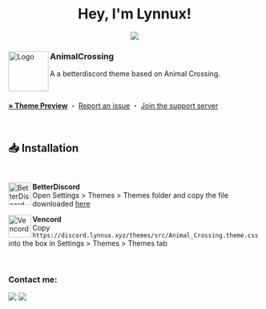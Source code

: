 <h1 align="center">Hey, I'm Lynnux!</h1>
<p align="center">
<a href="https://lynnux.xyz/" target="_blank">
   <img src="https://img.shields.io/badge/-PORTFOLIO-black?logo=dialogflow&style=for-the-badge">
</a>
</p>

<div align="left">
  <img align="left" src="https://cdn.lynnux.xyz/images/animal-crossing.png" alt="Logo" width="80" height="80">

  <h3 align="left">AnimalCrossing</h3>
  <p align="left">A a betterdiscord theme based on Animal Crossing.</p>

  <br/>

  <a href="https://gibbu.github.io/ThemePreview/?file=https://discord.lynnux.xyz/themes/src/Animal_Crossing.theme.css"><strong>» Theme Preview</strong></a>
  ・
  <a href="https://github.com/LynnuxDev/themes/issues">Report an issue</a>
  ・
  <a href="https://discord.gg/comfy-camp-811203761619337259">Join the support server</a>
</div>
<br/>

## 📥 Installation

<br/>
<div align="left">
    <img align="left" src="https://i.imgur.com/LPH05EO.png" alt="BetterDiscord" width="45" height="45">
    <b><p align="left">BetterDiscord</b>
    <br/>Open Settings > Themes > Themes folder and copy the file downloaded <a href="https://discord.lynnux.xyz/Download/Animal_Crossing">here</a></p>
</div>

<div align="left">
    <img align="left" src="https://i.imgur.com/fXYKU5q.png" alt="Vencord" width="45" height="45">
    <b><p align="left">Vencord</b>
    <br/>Copy <code>https://discord.lynnux.xyz/themes/src/Animal_Crossing.theme.css</code> into the box in Settings > Themes > Themes tab</p>
</div><br/>


### Contact me:

<a href="https://github.com/Dark-LYNN" target="_blank">
   <img src="https://img.shields.io/badge/Github-LYNN-pink?style=for-the-badge&logo=github"></a>
<a href="mailto:contact.lynnux@gmail.com" target="_blank"><img src="https://img.shields.io/badge/Email-contact.lynnux@gmail.com-teal?style=for-the-badge&logo=gmail"></a>
